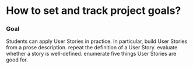 # How to set and track project goals?

### Goal
Students can apply User Stories in practice.
In particular,
build User Stories from a prose description.
repeat the definition of a User Story.
evaluate whether a story is well-defined.
enumerate five things User Stories are good for.


